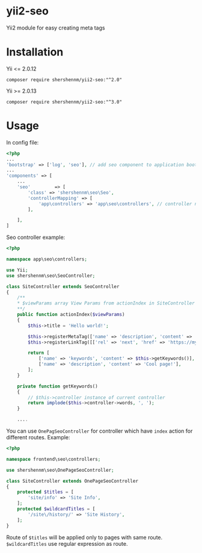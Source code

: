 # yii2-seo

Yii2 module for easy creating meta tags

# Installation

Yii <= 2.0.12

`composer require shershennm/yii2-seo:"^2.0"`

Yii >= 2.0.13

`composer require shershennm/yii2-seo:"^3.0"`
# Usage
In config file:
```php
<?php
...
'bootstrap' => ['log', 'seo'], // add seo component to application bootstrap
...
'components' => [
	...
    'seo'         => [
        'class' => 'shershennm\seo\Seo',
        'controllerMapping' => [
            'app\controllers' => 'app\seo\controllers', // controller namespace for seo module
        ],

    ],
]
```
Seo controller example:
```php
<?php

namespace app\seo\controllers;

use Yii;
use shershennm\seo\SeoController;

class SiteController extends SeoController
{
    /**
    * $viewParams array View Params from actionIndex in SiteController
    **/
    public function actionIndex($viewParams)
    {
        $this->title = 'Hello world!';

        $this->registerMetaTag(['name' => 'description', 'content' => 'Cool page!']);
        $this->registerLinkTag([['rel' => 'next', 'href' => 'https://my-cool-page.lh/article/2']]);

        return [
            ['name' => 'keywords', 'content' => $this->getKeywords()], // params for View::registerMetaTag() function
            ['name' => 'description', 'content' => 'Cool page!'],
        ];
    }

    private function getKeywords()
    {
        // $this->controller instance of current controller
        return implode($this->controller->words, ', ');
    }

	....
```
You can use ```OnePagSeoController``` for controller which have ```index``` action for different routes. Example:
```php
<?php

namespace frontend\seo\controllers;

use shershennm\seo\OnePageSeoController;

class SiteController extends OnePageSeoController
{
    protected $titles = [
        'site/info' => 'Site Info',
    ];
    protected $wildcardTitles = [
        '/site\/history/' => 'Site History',
    ];
}
```
Route of ```$titles``` will be applied only to pages with same route. ```$wildcardTitles``` use regular expression as route.
